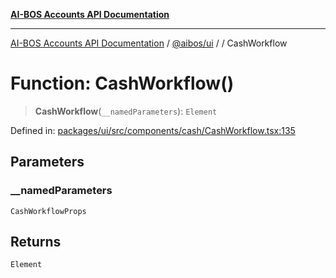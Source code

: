 [**AI-BOS Accounts API Documentation**](../../../README.md)

***

[AI-BOS Accounts API Documentation](../../../README.md) / [@aibos/ui](../README.md) / [](../README.md) / CashWorkflow

# Function: CashWorkflow()

> **CashWorkflow**(`__namedParameters`): `Element`

Defined in: [packages/ui/src/components/cash/CashWorkflow.tsx:135](https://github.com/pohlai88/accounts/blob/48103fb36d28b2b9bfb33472b6de2f719773cde9/packages/ui/src/components/cash/CashWorkflow.tsx#L135)

## Parameters

### \_\_namedParameters

`CashWorkflowProps`

## Returns

`Element`
